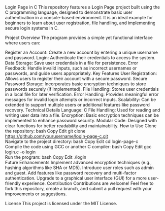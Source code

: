 Login Page in C
This repository features a Login Page project built using the C programming language, designed to demonstrate basic user authentication in a console-based environment. It is an ideal example for beginners to learn about user registration, file handling, and implementing secure login systems in C.

Project Overview
The program provides a simple yet functional interface where users can:

Register an Account: Create a new account by entering a unique username and password.
Login: Authenticate their credentials to access the system.
Data Storage: Save user credentials in a file for persistence.
Error Feedback: Handle invalid inputs, such as incorrect usernames or passwords, and guide users appropriately.
Key Features
User Registration: Allows users to register their account with a secure password.
Secure Password Storage: Incorporates basic encryption techniques to store passwords securely (if implemented).
File Handling: Stores user credentials in a local file for later verification.
Error Handling: Provides meaningful error messages for invalid login attempts or incorrect inputs.
Scalability: Can be extended to support multiple users or additional features like password recovery.
Technical Details
Language: C
File Handling: Used for reading and writing user data into a file.
Encryption: Basic encryption techniques can be implemented to enhance password security.
Modular Code: Designed with clear functions for better readability and maintainability.
How to Use
Clone the repository:
bash
Copy
Edit
git clone https://github.com/yourusername/login-page-c.git  
Navigate to the project directory:
bash
Copy
Edit
cd login-page-c  
Compile the code using GCC or another C compiler:
bash
Copy
Edit
gcc login.c -o login  
Run the program:
bash
Copy
Edit
./login  
Future Enhancements
Implement advanced encryption techniques (e.g., hashing algorithms like SHA or MD5).
Introduce user roles such as admin and guest.
Add features like password recovery and multi-factor authentication.
Upgrade to a graphical user interface (GUI) for a more user-friendly experience.
Contribution
Contributions are welcome! Feel free to fork this repository, create a branch, and submit a pull request with your improvements or suggestions.

License
This project is licensed under the MIT License.
